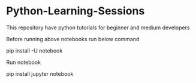 # Python-Learning-Sessions
This repository have python tutorials for beginner and medium developers


Before running above notebooks run below command

pip install -U notebook

Run notebook

pip install jupyter notebook
